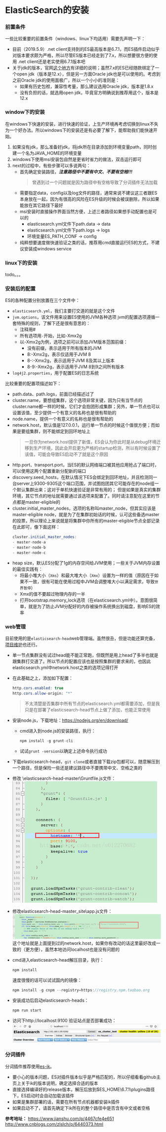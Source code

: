 ElasticSearch的安装
=========

### 前置条件
一些比较重要的前置条件（windows、linux下均适用）需要先声明一下：
- 目前（2019.5.9）.net client支持到的ES最高版本是6.7.1，而ES插件启动似乎对版本要求颇为严格，所以尽管ES版本已经走到了7.x，所以想要很方便的使用 .net client还是老实使用6.7.1版本吧
- 关于jdk的版本，官网[这个地方](https://www.elastic.co/guide/en/elasticsearch/reference/current/setup.html)有详细的说明；虽然7.x的ES已经随款绑定了一个open jdk（版本是12.x），但是另一方面Oracle jdk也是可以使用的。考虑到之前Oracle jdk的使用面极广，所以一个小小的准则是：
    - 如果有历史包袱，兼容性考量，那么建议选用Oracle jdk，版本是1.8.x
    - 没有负担的话，就选用open jdk，毕竟官方明确说到推荐用这个，版本是12.x

### window下的安装
在windows下快速的安装，进行快速的验证，上生产环境再考虑切换到linux不失为一个好办法。所以windows下的安装还是有必要了解下，能帮助我们能快速开始。
1. 如果没有jdk，那么准备好jdk，将jdk所在目录添加到环境变量path，同时创建一个名为JAVA_HOME的环境变量
2. windows下使用msi安装包自然是更省时省力的做法，双击运行即可
3. next的过程中，有些步骤可以多说两句：
    - 首先确定安装路径，***注意路径中不要有中文、不要有空格!!!***
        > 曾遇到过一个问题就是因为路径中有空格导致了分词插件无法加载 
    - 需要指定data，config以及log文件的路径，通常来说不建议这三者跟ES本身放在一起，因为有很高的风险在ES升级的时候会被误删除，所以如果能放在其它路径下最好
    - msi安装时直接操作界面当然方便，上述三者路径如果想手动配置也是可以的
        - elasticsearch.yml文件下path.data -> data
        - elasticsearch.yml文件下path.logs -> logs
        - 环境变量ES_PATH_CONF -> config 
    - 纯粹想要速度做快速验证之类的话，推荐用cmd直接运行ES的方式，不建议安装成windows service
### linux下的安装
todo。。。

### 安装后的配置
ES的各种配置分别放置在三个文件中：
- `elasticsearch.yml`，我们主要打交道的就是这个文件
- `jvm.options`，该文件用来设置ES使用的JVM各种选项
    jvm的配置选项遵循一套特殊的规则，了解下还是很有意思的：
    - 注释用\#
    - 所有选项用`-`开始，比如-Xmx2g
    - 以-Xmx2g为例，选项之前可以添加JVM版本范围前缀：
        - 没有前缀，表示适用于所有版本的JVM
        - 8:-Xmx2g，表示仅适用于JVM 8
        - 8-:-Xmx2g，表示适用于JVM 8及其以上版本
        - 8-9:-Xmx2g，表示适用于JVM 8到9之间所有版本
- `log4j2.properties`，用于配置ES的日志系统

比较重要的配置项描述如下：
- path.data、path.logs，前面已经描述过了
- cluster.name，要想组集群，这个选项非常关键，因为只有当节点的cluster.name都一样的时候，它们才会抱团形成集群；另外，单一节点也可以设置该值，至少提供一个有意义的名称也是很有帮助的
- node.name，提供一个有意义的名称也是很有帮助的
- network.host，默认值是127.0.0.1，运行单一节点的时候这个值很方便；而如果是要组集群，则不能绑定到回环地址上
    > 一旦你为network.host提供了新值，ES会认为你此时是从debug环境迁移到生产环境，因此会开启更为严格的startup检测，所以有时候设置了该值，可能会导致ES启动不了就是这个原因
- http.port、transport.port，当ES的默认网络端口被其他应用抢占了端口时，可以使用这两个配置重新分配新的端口
- discovery.seed_hosts，在默认情况下ES会绑定到回环地址，并且检测同一台server上9300-9305这个端口范围，并试图抱团其它可能存在的node组一个默认集群出来；这对于单机快速验证是非常有用的；
但是如果是真实的集群环境，其它节点的地址就需要通过该选项来配置了。同时请注意配在这里的节点都是master-eligible的
- cluster.initial_master_nodes，选项的名称叫master_node，但其实应该是master-eligible node，就是为了在集群初始话的时候，认可这些备选master的投票，所以理论上来说就是将集群中你所有的master-eligible节点全部记录在此即可，像下面这样：
    ```csharp
    cluster.initial_master_nodes: 
   - master-node-a
   - master-node-b
   - master-node-c
    ```
- heap size，默认ES分配了1g的内存空间给JVM使用；一些关于JVM内存设置的最佳实践有：
    - 将最小堆大小（`Xms`）和最大堆大小（`Xmx`）设置为一样的值（原因在于如果不一致，很有可能在使用过程中JVM会调整堆大小以满足需求，导致`世界暂停`）
    - Xmx的值不要超过物理内存的一半
    - 打开bootstrap.memory_lock选项（在elasticsearch.yml中）。意图很简单，就是为了防止JVM分配好的内存被操作系统换出到磁盘，影响ES的效率

### web管理
目前使用的是`elasticsearch-head`web管理端。虽然很丑，但是功能还算完备，[项目维护](https://github.com/mobz/elasticsearch-head)也还行。
- 单一节点集群没有试过head能不能正常跑，但既然是用上head了多半也就是跟集群打交道了。所以节点的配置应该也是按照集群的要求来的，也因此elasticsearch.yml中network.host之类的选项记得打开

- 在此基础之上，添加如下配置：
    ```csharp
    http.cors.enabled: true 
    http.cors.allow-origin: "*"
    ```
    > 不太清楚是否集群中所有节点的elasticsearch.yml都需要添加，但是我只是在部署了elasticsearch-head节点上做了添加，也能正常使用

- 安装node.js，下载地址：https://nodejs.org/en/download/
  - cmd进入到node.js的安装路径，执行：
    ```csharp
    npm install -g grunt-cli
    ```  
  - 试试`grunt -version`以确定上述命令执行成功
- 下载elasticsearch-head，`git clone`或者直接下载zip包都可以，随意解压到一个路径，但是保险一些还是建议路径中不要携带中文、空格之类的
- 修改 \elasticsearch-head-master\Gruntfile.js文件：
  ![](images/elastic_search安装-01.png)
- 修改elasticsearch-head-master_site\app.js文件：
  ![](images/elastic_search安装-02.png)
  这个地址就是上面提到过的network.host，如果你有改动的话这里最好改成一致的（更方便），虽然本地访问localhost也是没有问题的
- cmd进入elasticsearch-head解压目录，执行：
  ```csharp
  npm install
  ```
  速度很慢的话可以试试国内的镜像：
  ```csharp
  npm install -g cnpm --registry=https://registry.npm.taobao.org
  ```
- 安装成功后启动elasticsearch-heads：
  ```csharp
  npm run start
  ```
- 访问下http://localhost:9100 验证站点是否部署成功：
  ![](images/elastic_search安装-03.png)

### 分词插件
分词插件推荐使用[es-ik](https://github.com/medcl/elasticsearch-analysis-ik)。

- 要小心的版本问题，ES对插件版本似乎是严格匹配的，所以仔细看看github主页上关于ik的版本说明，确定选择合适的版本
- 直接选择编译好的release版本，解压后放到$ES_HOME\6.7.1\plugins路径下，ES启动时会自动加载该插件
- 如果是集群部署的话，需要在所有节点机器都安装ik插件
- 如果启动不了，请首先确定下ik所在的整个路径中是否含有中文或者空格

**参考地址：**
https://www.jianshu.com/p/4467cfe4e651
http://www.cnblogs.com/zlslch/p/6440373.html


